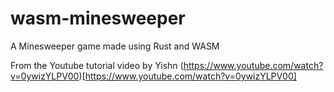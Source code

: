 # wasm-minesweeper
A Minesweeper game made using Rust and WASM

From the Youtube tutorial video by Yishn (https://www.youtube.com/watch?v=0ywizYLPV00)[https://www.youtube.com/watch?v=0ywizYLPV00]
